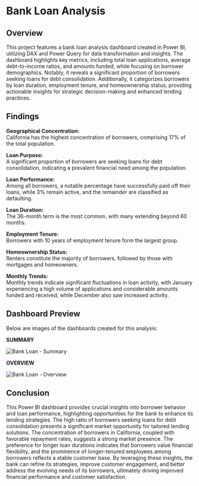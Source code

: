 # Bank Loan Analysis

## Overview
This project features a bank loan analysis dashboard created in Power BI, utilizing DAX and Power Query for data transformation and insights. The dashboard highlights key metrics, including total loan applications, average debt-to-income ratios, and amounts funded, while focusing on borrower demographics. Notably, it reveals a significant proportion of borrowers seeking loans for debt consolidation. Additionally, it categorizes borrowers by loan duration, employment tenure, and homeownership status, providing actionable insights for strategic decision-making and enhanced lending practices.

## Findings

**Geographical Concentration:**  
California has the highest concentration of borrowers, comprising 17% of the total population.

**Loan Purpose:**  
A significant proportion of borrowers are seeking loans for debt consolidation, indicating a prevalent financial need among the population.

**Loan Performance:**  
Among all borrowers, a notable percentage have successfully paid off their loans, while 3% remain active, and the remainder are classified as defaulting.

**Loan Duration:**  
The 36-month term is the most common, with many extending beyond 60 months.

**Employment Tenure:**  
Borrowers with 10 years of employment tenure form the largest group.

**Homeownership Status:**  
Renters constitute the majority of borrowers, followed by those with mortgages and homeowners.

**Monthly Trends:**  
Monthly trends indicate significant fluctuations in loan activity, with January experiencing a high volume of applications and considerable amounts funded and received, while December also saw increased activity.

## Dashboard Preview
Below are images of the dashboards created for this analysis:

**SUMMARY**

![Bank Loan - Summary](https://github.com/user-attachments/assets/6e2de040-2486-40e2-abe7-2e90c87d6ced)



**OVERVIEW**  

![Bank Loan - Overview](https://github.com/user-attachments/assets/641c5390-a48d-49bf-b34b-3487e3689ab4)



## Conclusion
This Power BI dashboard provides crucial insights into borrower behavior and loan performance, highlighting opportunities for the bank to enhance its lending strategies. The high ratio of borrowers seeking loans for debt consolidation presents a significant market opportunity for tailored lending solutions. The concentration of borrowers in California, coupled with favorable repayment rates, suggests a strong market presence. The preference for longer loan durations indicates that borrowers value financial flexibility, and the prominence of longer-tenured employees among borrowers reflects a stable customer base. By leveraging these insights, the bank can refine its strategies, improve customer engagement, and better address the evolving needs of its borrowers, ultimately driving improved financial performance and customer satisfaction.
